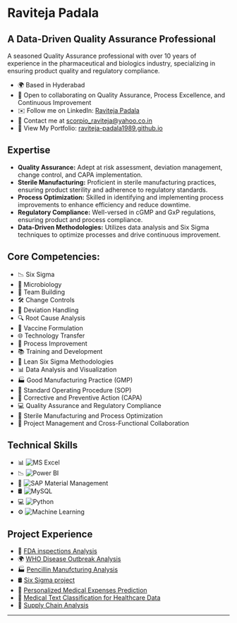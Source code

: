 

# Raviteja Padala
## A Data-Driven Quality Assurance Professional

A seasoned Quality Assurance professional with over 10 years of experience in the pharmaceutical and biologics industry, specializing in ensuring product quality and regulatory compliance.

* 🌍 Based in Hyderabad
* 🤝 Open to collaborating on Quality Assurance, Process Excellence, and Continuous Improvement
* ✉️ Follow me on LinkedIn: [Raviteja Padala](https://www.linkedin.com/in/raviteja-padala/)
* 📧 Contact me at [scorpio_raviteja@yahoo.co.in](mailto:scorpio_raviteja@yahoo.co.in)
* 🔗 View My Portfolio: [raviteja-padala1989.github.io](https://raviteja-padala1989.github.io)


## Expertise

* **Quality Assurance:** Adept at risk assessment, deviation management, change control, and CAPA implementation.
* **Sterile Manufacturing:** Proficient in sterile manufacturing practices, ensuring product sterility and adherence to regulatory standards.
* **Process Optimization:** Skilled in identifying and implementing process improvements to enhance efficiency and reduce downtime.
* **Regulatory Compliance:** Well-versed in cGMP and GxP regulations, ensuring product and process compliance.
* **Data-Driven Methodologies:** Utilizes data analysis and Six Sigma techniques to optimize processes and drive continuous improvement.

## Core Competencies:

- 📉 Six Sigma
- 🧫 Microbiology
- 👥 Team Building
- 🛠️ Change Controls
- 🔄 Deviation Handling
- 🔍 Root Cause Analysis
- 💉 Vaccine Formulation
- 🌐 Technology Transfer
- 🔄 Process Improvement
- 📚 Training and Development
- 🔄 Lean Six Sigma Methodologies
- 📊 Data Analysis and Visualization
- 🏭 Good Manufacturing Practice (GMP)
- 📑 Standard Operating Procedure (SOP)
- 🛑 Corrective and Preventive Action (CAPA)
- 💻 Quality Assurance and Regulatory Compliance
- 💉 Sterile Manufacturing and Process Optimization
- 👥 Project Management and Cross-Functional Collaboration


## Technical Skills

- 📊 ![MS Excel](https://img.shields.io/badge/-MS%20Excel-333333?style=flat&logo=microsoft-excel)
- 📉 ![Power BI](https://img.shields.io/badge/-Power%20BI-333333?style=flat&logo=power-bi)
- 🔄 ![SAP Material Management](https://img.shields.io/badge/-SAP-333333?style=flat&logo=sap)
- 🛢 ![MySQL](https://img.shields.io/badge/-MySQL-333333?style=flat&logo=mysql)
- 💻 ![Python](https://img.shields.io/badge/-Python-333333?style=flat&logo=python) 
- ⚙️ ![Machine Learning](https://img.shields.io/badge/-Machine%20Learning-333333?style=flat&logo=machine-learning)


## Project Experience

- 💊 [FDA inspections Analysis](https://github.com/raviteja-padala1989/DATA_ANALYSIS/tree/main/FDA_inspection_analysis/FDA_inspection_analysis_with_PowerBI)
- 🌍 [WHO Disease Outbreak Analysis](https://github.com/raviteja-padala/DATA_ANALYSIS/tree/main/WHO_Disease_Outbreak_Analysis)
- 🏭 [Pencillin Manufcturing Analysis](https://github.com/raviteja-padala/Industrial_Penicillin/blob/main/Analysis-of-Industrial-scale-penicillin-simulation.ipynb)
- 🛢 [Six Sigma project](https://github.com/raviteja-padala/Six_Sigma/tree/main/Bank_Call_Center_project)
- 💊 [Personalized Medical Expenses Prediction](https://github.com/raviteja-padala/Personalised_Medical_Expenses)
- 📑 [Medical Text Classification for Healthcare Data](https://github.com/raviteja-padala/NLP/blob/main/Text_Classification/Medical_Text_classification_Healthcare_data.ipynb)
- 🚚 [Supply Chain Analysis](https://github.com/raviteja-padala/DATA_ANALYSIS/tree/main/Supply_Chain_Analysis)

---

